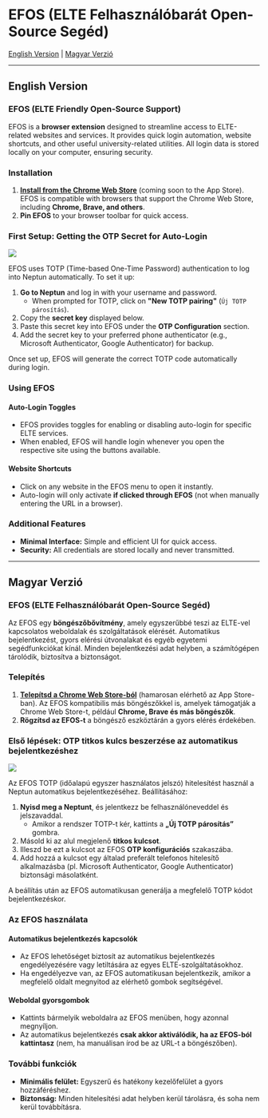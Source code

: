 # EFOS (ELTE Felhasználóbarát Open-Source Segéd)

[English Version](#english-version) | [Magyar Verzió](#magyar-verzió)

---

## English Version

### EFOS (ELTE Friendly Open-Source Support)

EFOS is a **browser extension** designed to streamline access to ELTE-related websites and services. It provides quick login automation, website shortcuts, and other useful university-related utilities. All login data is stored locally on your computer, ensuring security.

### Installation

1. **<a href="https://chromewebstore.google.com/detail/mdhkgneadmdcggghabhelllpkodboiii?utm_source=item-share-cb" target="_blank">Install from the Chrome Web Store</a>** (coming soon to the App Store). EFOS is compatible with browsers that support the Chrome Web Store, including **Chrome, Brave, and others**.
2. **Pin EFOS** to your browser toolbar for quick access.

### First Setup: Getting the OTP Secret for Auto-Login

![](https://github.com/yaseel/EFOS/blob/main/EFOS%20Chrome/images/tutorial4.gif)

EFOS uses TOTP (Time-based One-Time Password) authentication to log into Neptun automatically. To set it up:

1. **Go to Neptun** and log in with your username and password.
   - When prompted for TOTP, click on **"New TOTP pairing"** (`Új TOTP párosítás`).
2. Copy the **secret key** displayed below.
3. Paste this secret key into EFOS under the **OTP Configuration** section.
4. Add the secret key to your preferred phone authenticator (e.g., Microsoft Authenticator, Google Authenticator) for backup.

Once set up, EFOS will generate the correct TOTP code automatically during login.

### Using EFOS

#### Auto-Login Toggles

- EFOS provides toggles for enabling or disabling auto-login for specific ELTE services.
- When enabled, EFOS will handle login whenever you open the respective site using the buttons available.

#### Website Shortcuts

- Click on any website in the EFOS menu to open it instantly.
- Auto-login will only activate **if clicked through EFOS** (not when manually entering the URL in a browser).

### Additional Features

- **Minimal Interface:** Simple and efficient UI for quick access.
- **Security:** All credentials are stored locally and never transmitted.

---

## Magyar Verzió

### EFOS (ELTE Felhasználóbarát Open-Source Segéd)

Az EFOS egy **böngészőbővítmény**, amely egyszerűbbé teszi az ELTE-vel kapcsolatos weboldalak és szolgáltatások elérését. Automatikus bejelentkezést, gyors elérési útvonalakat és egyéb egyetemi segédfunkciókat kínál. Minden bejelentkezési adat helyben, a számítógépen tárolódik, biztosítva a biztonságot.

### Telepítés

1. **<a href="https://chromewebstore.google.com/detail/mdhkgneadmdcggghabhelllpkodboiii?utm_source=item-share-cb" target="_blank">Telepítsd a Chrome Web Store-ból</a>** (hamarosan elérhető az App Store-ban). Az EFOS kompatibilis más böngészőkkel is, amelyek támogatják a Chrome Web Store-t, például **Chrome, Brave és más böngészők**.
2. **Rögzítsd az EFOS-t** a böngésző eszköztárán a gyors elérés érdekében.

### Első lépések: OTP titkos kulcs beszerzése az automatikus bejelentkezéshez

![](https://github.com/yaseel/EFOS/blob/main/EFOS%20Chrome/images/tutorial4.gif)

Az EFOS TOTP (időalapú egyszer használatos jelszó) hitelesítést használ a Neptun automatikus bejelentkezéséhez. Beállításához:

1. **Nyisd meg a Neptunt**, és jelentkezz be felhasználóneveddel és jelszavaddal.
   - Amikor a rendszer TOTP-t kér, kattints a **„Új TOTP párosítás”** gombra.
2. Másold ki az alul megjelenő **titkos kulcsot**.
3. Illeszd be ezt a kulcsot az EFOS **OTP konfigurációs** szakaszába.
4. Add hozzá a kulcsot egy általad preferált telefonos hitelesítő alkalmazásba (pl. Microsoft Authenticator, Google Authenticator) biztonsági másolatként.

A beállítás után az EFOS automatikusan generálja a megfelelő TOTP kódot bejelentkezéskor.

### Az EFOS használata

#### Automatikus bejelentkezés kapcsolók

- Az EFOS lehetőséget biztosít az automatikus bejelentkezés engedélyezésére vagy letiltására az egyes ELTE-szolgáltatásokhoz.
- Ha engedélyezve van, az EFOS automatikusan bejelentkezik, amikor a megfelelő oldalt megnyitod az elérhető gombok segítségével.

#### Weboldal gyorsgombok

- Kattints bármelyik weboldalra az EFOS menüben, hogy azonnal megnyíljon.
- Az automatikus bejelentkezés **csak akkor aktiválódik, ha az EFOS-ból kattintasz** (nem, ha manuálisan írod be az URL-t a böngészőben).

### További funkciók

- **Minimális felület:** Egyszerű és hatékony kezelőfelület a gyors hozzáféréshez.
- **Biztonság:** Minden hitelesítési adat helyben kerül tárolásra, és soha nem kerül továbbításra.

